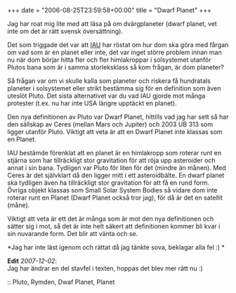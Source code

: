 +++
date = "2006-08-25T23:59:58+00:00"
title = "Dwarf Planet"
+++

Jag har roat mig lite med att läsa på om dvärgplaneter (dwarf planet, vet inte om det är rätt svensk översättning).

Det som triggade det var att [IAU][1] har röstat om hur dom ska göra med fårgan om vad som är en planet eller inte, det var inget större problem innan man nu när dom börjar hitta fler och fler himlakroppar i solsystemet utanför Plutos bana som är i samma storleksklass så kom frågan, är dom planeter?

Så frågan var om vi skulle kalla som planeter och riskera få hundratals planeter i solsystemet eller strikt bestämma sig för en definition som även uteslöt Pluto. Det sista alternativet var du vad IAU gjorde mot många protester (t.ex. nu har inte USA längre upptäckt en planet).

Den nya definitionen av Pluto var Dwarf Planet, hittills vad jag har sett så har den sällskap av Ceres (mellan Mars och Jupiter) och 2003 UB 313 som ligger utanför Pluto. Viktigt att veta är att en Dwarf Planet inte klassas som en Planet.

IAU bestämde förenklat att en planet är en himlakropp som roterar runt en stjärna som har tillräckligt stor gravitation för att röja upp asteroider och annat i sin bana. Tydligen var Pluto för liten för det (mindre än månen). Med Ceres är det självklart då den ligger mitt i ett asteroidbälte. En dwarf planet ska tydligen även ha tillräckligt stor gravitation för att få en rund form. Övriga objekt klassas som Small Solar System Bodies så vidare dom inte roterar runt en Planet (Dwarf Planet också tror jag), för då är det en satellit (måne).

Viktigt att veta är ett det är många som är mot den nya definitionen och sätter sig i mot, så det är inte helt säkert att definitionen kommer bli kvar i sin nuvarande form. Det blir att vänta och se.

*Jag har inte läst igenom och rättat då jag tänkte sova, beklagar alla fel :) *

**Edit** *2007-12-02*:  
Jag har ändrar en del stavfel i texten, hoppas det blev mer rätt nu :) 

:: Pluto, Rymden, Dwaf Planet, Planet

<small></small>

 [1]: http://www.iau.org/
